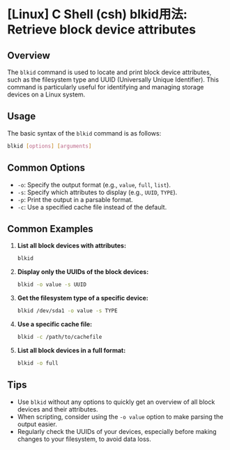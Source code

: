 # [Linux] C Shell (csh) blkid用法: Retrieve block device attributes

## Overview
The `blkid` command is used to locate and print block device attributes, such as the filesystem type and UUID (Universally Unique Identifier). This command is particularly useful for identifying and managing storage devices on a Linux system.

## Usage
The basic syntax of the `blkid` command is as follows:

```bash
blkid [options] [arguments]
```

## Common Options
- `-o`: Specify the output format (e.g., `value`, `full`, `list`).
- `-s`: Specify which attributes to display (e.g., `UUID`, `TYPE`).
- `-p`: Print the output in a parsable format.
- `-c`: Use a specified cache file instead of the default.

## Common Examples

1. **List all block devices with attributes:**
   ```bash
   blkid
   ```

2. **Display only the UUIDs of the block devices:**
   ```bash
   blkid -o value -s UUID
   ```

3. **Get the filesystem type of a specific device:**
   ```bash
   blkid /dev/sda1 -o value -s TYPE
   ```

4. **Use a specific cache file:**
   ```bash
   blkid -c /path/to/cachefile
   ```

5. **List all block devices in a full format:**
   ```bash
   blkid -o full
   ```

## Tips
- Use `blkid` without any options to quickly get an overview of all block devices and their attributes.
- When scripting, consider using the `-o value` option to make parsing the output easier.
- Regularly check the UUIDs of your devices, especially before making changes to your filesystem, to avoid data loss.